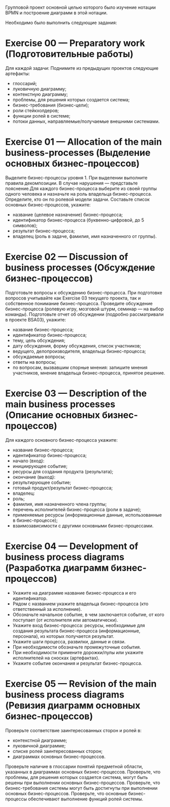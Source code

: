 Групповой проект основной целью которого было изучение нотации BPMN и построение диаграмм в этой нотации. 

Необходимо было выполнить следующие задания:

# Exercise 00 — Preparatory work (Подготовительные работы) 

Для каждой задачи:
Поднимите из предыдущих проектов следующие артефакты:
- глоссарий;
- луковичную диаграмму;
- контекстную диаграмму;
- проблемы, для решения которых создается система;
- бизнес-требования (бизнес-цели);
- роли стейкхолдеров;
- функции ролей в системе;
- потоки данных, направляемые/получаемые внешними системами.

# Exercise 01 — Allocation of the main business-processes (Выделение основных бизнес-процессов) 

Выделите бизнес-процессы уровня 1. При выделении выполните правила декомпозиции. В случае нарушения — представьте пояснение.Для каждого бизнес-процесса выберите из своей группы одного человека и назначьте на роль владельца бизнес-процесса. Определите, кто он по ролевой модели задачи.
Составьте список основных бизнес-процессов, укажите:
- название (целевое назначение) бизнес-процесса;
- идентификатор бизнес-процесса (буквенно-цифровой, до 5 символов);
- результат бизнес-процесса;
- владелец (роль в задаче, фамилия, имя назначенного от группы).

# Exercise 02 — Discussion of business processes (Обсуждение бизнес-процессов) 

Подготовьте вопросы к обсуждению бизнес-процесса.
При подготовке вопросов учитывайте как Exercise 03 текущего проекта, так и собственное понимание бизнес-процесса.
Проведите обсуждение бизнес-процесса (ролевую игру, мозговой штурм, семинар — на выбор команды).
Подготовьте отчет об обсуждении (подробно рассматривали в проекте BSA03), укажите:

- название бизнес-процесса;
- идентификатор бизнес-процесса;
- тему, цель обсуждения;
- дату обсуждения, форму обсуждения, список участников;
- ведущего, делопроизводителя, владельца бизнес-процесса;
- обсуждаемые вопросы;
- ответы на вопросы;
- по вопросам, вызвавшим спорные мнения: запишите мнения участников, мнение владельца бизнес-процесса, принятое решение.

# Exercise 03 — Description of the main business processes (Описание основных бизнес-процессов) 

Для каждого основного бизнес-процесса укажите:
- название бизнес-процесса;
- идентификатор бизнес-процесса;
- начало (вход):
- инициирующее событие;
- ресурсы для создания продукта (результата);
- окончание (выход):
- результирующее событие;
- готовый продукт/результат бизнес-процесса;
- владелец:
- роль;
- фамилия, имя назначенного члена группы;
- перечень исполнителей бизнес-процесса (роли в задаче);
- применяемые ресурсы (информационные данные, использованные в бизнес-процессе);
- взаимозависимости с другими основными бизнес-процессами.

# Exercise 04 — Development of business process diagrams (Разработка диаграмм бизнес-процессов) 

- Укажите на диаграмме название бизнес-процесса и его идентификатор.
- Рядом с названием укажите владельца бизнес-процесса (кто ответственный за исполнение).
- Обозначьте начальное событие, в чем заключается событие, от кого поступает (от исполнителя или автоматически).
- Укажите вход бизнес-процесса: ресурсы, необходимые для создания результата бизнес-процесса (информационные, персонала), из которых получается результат.
- Укажите шаги процесса, развилки, данные и связи.
- При необходимости обозначьте промежуточные события.
- При необходимости примените дорожки/пулы или укажите исполнителей на сносках (артефактах).
- Укажите событие окончания и результат бизнес-процесса.

# Exercise 05 — Revision of the main business process diagrams (Ревизия диаграмм основных бизнес-процессов) 

Проверьте соответствие заинтересованных сторон и ролей в:
- контекстной диаграмме;
- луковичной диаграмме;
- списке ролей заинтересованных сторон;
- диаграммах основных бизнес-процессов.

Проверьте наличие в глоссарии понятий предметной области, указанных в диаграммах основных бизнес-процессов.
Проверьте, что проблемы, для решения которых создается система, могут быть решены при выполнении основных бизнес-процессов.
Проверьте, что бизнес-требования системы могут быть достигнуты при выполнении основных бизнес-процессов.
Проверьте, что основные бизнес-процессы обеспечивают выполнение функций ролей системы.
